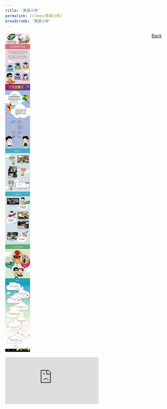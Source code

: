 ```yaml
---
title: '聚英小学'
permalink: /clmoe/聚英小学/
breadcrumb: '聚英小学'
---
```

<a href="/gallery/华文学习展示区-chinese-exhibitions-d/schools/" style="float:right;">Back</a>
 <img src="/images/JuyingPri-CL.jpg"> <br/>
<div class="video-container">
  <iframe src="https://www.youtube.com/embed/d6fmLlW8eoE" frameborder="0" allow="accelerometer; autoplay; encrypted-media; gyroscope; picture-in-picture" allowfullscreen></iframe></div>

